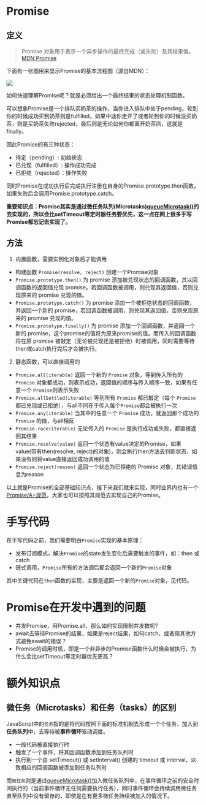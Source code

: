 # Promise

<!-- more -->

## 定义

> Promise 对象用于表示一个异步操作的最终完成（或失败）及其结果值。  [MDN Promise](https://developer.mozilla.org/zh-CN/docs/Web/JavaScript/Reference/Global_Objects/Promise)

下面有一张图用来显示Promise的基本流程图（源自MDN）：

![](/assets/img/promises.png)

如何快速理解Promise呢？就是必须给出一个最终结果的状态处理机制函数。

可以想象Promise是一个排队买奶茶的操作，当你进入排队中处于pending，轮到你的时候成功买到奶茶则是fulfilled，如果中途你走开了或者轮到你的时候没买奶茶，则是买奶茶失败rejected，最后则是无论如何你都离开奶茶店，这就是finally。

因此Promise的有三种状态：
- 待定（pending）:  初始状态
- 已兑现（fulfilled）: 操作成功完成
- 已拒绝（rejected）：操作失败

同时Promise在成功执行后完成执行注册在自身的Promise.prototype.then函数，如果失败后会调用Promise.prototype.catch。

**重要知识点：Promise其实是通过微任务队列(Microtasks)[queueMicrotask()](https://developer.mozilla.org/zh-CN/docs/Web/API/queueMicrotask)的去实现的，所以会比setTimeout等定时器任务要优先，这一点在网上很多手写Promise都忘记去实现了。**

## 方法

1. 内置函数，需要实例化对象后才能调用

- 构建函数 `Promise(resolve, reject)` 创建一个Promise对象
- `Promise.prototype.then()` 为 promise 添加被兑现状态的回调函数，其以回调函数的返回值兑现 promise。若回调函数被调用，则兑现其返回值，否则兑现原来的 promise 兑现的值。  
- `Promise.prototype.catch()` 为 promise 添加一个被拒绝状态的回调函数，并返回一个新的 promise，若回调函数被调用，则兑现其返回值，否则兑现原来的 promise 兑现的值。  
- `Promise.prototype.finally()` 为 promise 添加一个回调函数，并返回一个新的 promise，这个promise的值将为原来promise的值。而传入的回调函数将在原 promise 被敲定（无论被兑现还是被拒绝）时被调用，同时需要等待then或catch执行完后才会被执行。

2. 静态函数，可以直接调用的

- `Promise.all(iterable)` 返回一个新的 `Promise` 对象，等到传入所有的 `Promise` 对象都成功，则表示成功，返回值的顺序与传入顺序一致，如果有任意一个 `Promise`则表示失败
- `Promise.allSettled(iterable)` 等到所有 `Promise` 都已敲定（每个 `Promise` 都已兑现或已拒绝），与all不同在于传入每个`Promise`都会被执行一次
- `Promise.any(iterable)` 当其中的任意一个 `Promise` 成功，就返回那个成功的 `Promise` 的值，与all相反
- `Promise.race(iterable)` 无论传入的 `Promise` 是执行成功或失败，都直接返回其结果
- `Promise.resolve(value)` 返回一个状态有value决定的Promise，如果value(带有then(resolve, reject)的对象)，则会执行then方法去判断状态，如果没有则将value直接返回成功调用的值
- `Promise.reject(reason)` 返回一个状态为已拒绝的 Promise 对象，其错误信息为reason

以上就是Promise的全部基础知识点，接下来我们就来实现，同时业界内也有一个[Promise/A+规范](https://promisesaplus.com/)，大家也可以按照其规范去实现自己的Promise。

# 手写代码

在手写代码之前，我们需要明白`Promise`实现的基本原理：

- 发布订阅模式，解决`Promise`的state发生变化后需要触发的事件，如：then 或 catch
- 链式调用，`Promise`所有的方法调后都会返回一个新的`Promise`对象

其中关键代码在`then`函数的实现，主要是返回一个新的`Promise`对象，见代码。

# Promise在开发中遇到的问题

- 并发Promise，用Promise.all，那么如何实现限制并发数呢?
- await去等待Promise的结果，如果是reject结果，如何catch，或者用其他方式避免await的错误？
- Promise的调用时机，即是一个非异步的Promise函数什么时候会被执行，为什么会比setTimeout等定时器优先更高？


# 额外知识点

## 微任务（Microtasks）和任务（tasks）的区别

JavaScript中的`任务`指的是将代码按照下面的标准机制去形成一个个任务，加入到**任务队列**中，去等待被**事件循环**驱动调度。

- 一段代码被直接执行时
- 触发了一个事件，将其回调函数添加到任务队列时
- 执行到一个由 setTimeout() 或 setInterval() 创建的 timeout 或 interval，以致相应的回调函数被添加到任务队列时

而`微任务`则是通过[queueMicrotask()](https://developer.mozilla.org/zh-CN/docs/Web/API/queueMicrotask)加入微任务队列中，在事件循环之前的安全时间执行的（当前事件循环无任何需要执行任务），同时事件循环会持续调用微任务直至队列中没有留存的，即使是在有更多微任务持续被加入的情况下。

